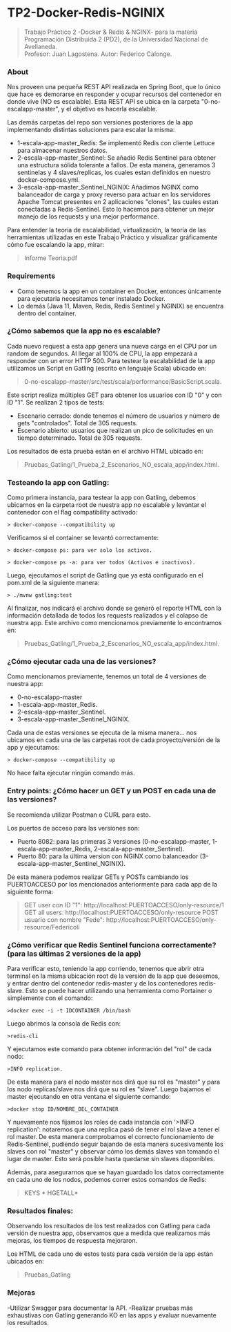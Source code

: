 # TP2-Docker-Redis-NGINIX

>Trabajo Práctico 2 -Docker & Redis & NGINX- para la materia Programación Distribuida 2 (PD2), de la Universidad Nacional de Avellaneda.  
>Profesor: Juan Lagostena. 
>Autor: Federico Calonge.
>

### About
Nos proveen una pequeña REST API realizada en Spring Boot, que lo único que hace es demorarse en responder y ocupar recursos del contenedor en donde vive (NO es escalable). 
Esta REST API se ubica en la carpeta "0-no-escalapp-master", y el objetivo es hacerla escalable.

Las demás carpetas del repo son versiones posteriores de la app implementando distintas soluciones para escalar la misma:
* 1-escala-app-master_Redis: Se implementó Redis con cliente Lettuce para almacenar nuestros datos.
* 2-escala-app-master_Sentinel: Se añadió Redis Sentinel para obtener una estructura sólida tolerante a fallos. De esta manera, generamos 3 sentinelas y 4 slaves/replicas, los cuales estan definidos en nuestro docker-compose.yml.
* 3-escala-app-master_Sentinel_NGINIX: Añadimos NGINX como balanceador de carga y proxy reverso para actuar en los servidores Apache Tomcat presentes en 2 aplicaciones "clones", las cuales estan conectadas a Redis-Sentinel. Esto lo hacemos para obtener un mejor manejo de los requests y una mejor performance.

Para entender la teoría de escalabilidad, virtualización, la teoría de las herramientas utilizadas en este Trabajo Práctico y visualizar gráficamente cómo fue escalando la app, mirar: 
>Informe Teoria.pdf
>

### Requirements
* Como tenemos la app en un container en Docker, entonces únicamente para ejecutarla necesitamos tener instalado Docker. 
* Lo demás (Java 11, Maven, Redis, Redis Sentinel y NGINIX) se encuentra dentro del container.
>

### ¿Cómo sabemos que la app no es escalable?
Cada nuevo request a esta app genera una nueva carga en el CPU por un random de segundos. Al llegar al 100% de CPU, la app empezará a responder con un error HTTP 500. Para testear la escalabilidad de la app utilizamos un Script en Gatling (escrito en lenguaje Scala) ubicado en:
> 0-no-escalapp-master/src/test/scala/performance/BasicScript.scala.
> 
Este script realiza múltiples GET para obtener los usuarios con ID "0" y con ID "1". Se realizan 2 tipos de tests:
* Escenario cerrado: donde tenemos el número de usuarios y número de gets "controlados". Total de 305 requests. 
* Escenario abierto: usuarios que realizan un pico de solicitudes en un tiempo determinado. Total de 305 requests.
>
Los resultados de esta prueba están en el archivo HTML ubicado en:
>Pruebas_Gatling/1_Prueba_2_Escenarios_NO_escala_app/index.html.
>

### Testeando la app con Gatling:
Como primera instancia, para testear la app con Gatling, debemos ubicarnos en la carpeta root de nuestra app no escalable y levantar el contenedor con el flag compatibility activado:

    > docker-compose --compatibility up

Verificamos si el container se levantó correctamente:

    > docker-compose ps: para ver solo los activos.
 
    > docker-compose ps -a: para ver todos (Activos e inactivos). 
    
Luego, ejecutamos el script de Gatling que ya está configurado en el pom.xml de la siguiente manera:

    > ./mvnw gatling:test

Al finalizar, nos indicará el archivo donde se generó el reporte HTML con la información detallada de todos los requests realizados y el colapso de nuestra app.
Este archivo como mencionamos previamente lo encontramos en:
>Pruebas_Gatling/1_Prueba_2_Escenarios_NO_escala_app/index.html.
>

### ¿Cómo ejecutar cada una de las versiones?

Como mencionamos previamente, tenemos un total de 4 versiones de nuestra app:
* 0-no-escalapp-master
* 1-escala-app-master_Redis.
* 2-escala-app-master_Sentinel.
* 3-escala-app-master_Sentinel_NGINIX.

Cada una de estas versiones se ejecuta de la misma manera... nos ubicamos en cada una de las carpetas root de cada proyecto/versión de la app y ejecutamos:

    > docker-compose --compatibility up

No hace falta ejecutar ningún comando más.
>

### Entry points: ¿Cómo hacer un GET y un POST en cada una de las versiones?

Se recomienda utilizar Postman o CURL para esto.
>
Los puertos de acceso para las versiones son:
* Puerto 8082: para las primeras 3 versiones (0-no-escalapp-master, 1-escala-app-master_Redis, 2-escala-app-master_Sentinel).
* Puerto 80: para la última version con NGINX como balanceador (3-escala-app-master_Sentinel_NGINIX).

De esta manera podemos realizar GETs y POSTs cambiando los PUERTOACCESO por los mencionados anteriormente para cada app de la siguiente forma:
> GET user con ID "1": http://localhost:PUERTOACCESO/only-resource/1
> GET all users:  http://localhost:PUERTOACCESO/only-resource
> POST usuario con nombre "Fede": http://localhost:PUERTOACCESO/only-resource/Federicoli
>

### ¿Cómo verificar que Redis Sentinel funciona correctamente? (para las últimas 2 versiones de la app)

Para verificar esto, teniendo la app corriendo, tenemos que abrir otra terminal en la misma ubicación root de la versión de la app que deseemos, y entrar dentro del contenedor redis-master y de los contenedores redis-slave. Esto se puede hacer utilizando una herramienta como Portainer o simplemente con el comando:

    >docker exec -i -t IDCONTAINER /bin/bash 

Luego abrimos la consola de Redis con:

    >redis-cli 

Y ejecutamos este comando para obtener información del "rol" de cada nodo:
    
    >INFO replication.

De esta manera para el nodo master nos dirá que su rol es "master" y para los nodo replicas/slave nos dirá que su rol es "slave". Luego bajamos el master ejecutando en otra ventana el siguiente comando:

    >docker stop ID/NOMBRE_DEL_CONTAINER

Y nuevamente nos fijamos los roles de cada instancia con '>INFO replication': notaremos que una replica pasó de tener el rol slave a tener el rol master. De esta manera comprobamos el correcto funcionamiento de Redis-Sentinel, pudiendo seguir bajando de esta manera sucesivamente los slaves con rol "master" y observar cómo los demás slaves van tomando el lugar de master. Esto será posible hasta quedarse sin slaves disponibles.

>
Además, para asegurarnos que se hayan guardado los datos correctamente en cada uno de los nodos, podemos correr estos comandos de Redis:
>KEYS *
>HGETALL*  
>

### Resultados finales:

Observando los resultados de los test realizados con Gatling para cada versión de nuestra app, observamos que a medida que realizamos más mejoras, los tiempos de respuesta mejoraron.
>
Los HTML de cada uno de estos tests para cada versión de la app están ubicados en:
>Pruebas_Gatling
>

### Mejoras
  -Utilizar Swagger para documentar la API.
  -Realizar pruebas más exhaustivas con Gatling generando KO en las apps y evaluar nuevamente los resultados.
